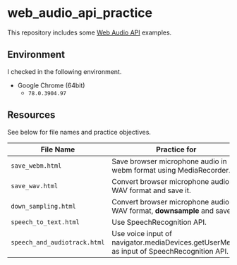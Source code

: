 # web_audio_api_practice

This repository includes some [Web Audio API](https://developer.mozilla.org/en-US/docs/Web/API/Web_Audio_API) examples.

## Environment

I checked in the following environment.

* Google Chrome (64bit)
  * `78.0.3904.97`

## Resources

See below for file names and practice objectives.

|File Name                     |Practice for                                                                               |
|------------------------------|-------------------------------------------------------------------------------------------|
| `save_webm.html`             | Save browser microphone audio in webm format using MediaRecorder.                         |
| `save_wav.html`              | Convert browser microphone audio to WAV format and save it.                               |
| `down_sampling.html`         | Convert browser microphone audio to WAV format, **downsample** and save it.               |
| `speech_to_text.html`        | Use SpeechRecognition API.                                                                |
| `speech_and_audiotrack.html` | Use voice input of navigator.mediaDevices.getUserMedia as input of SpeechRecognition API. |
